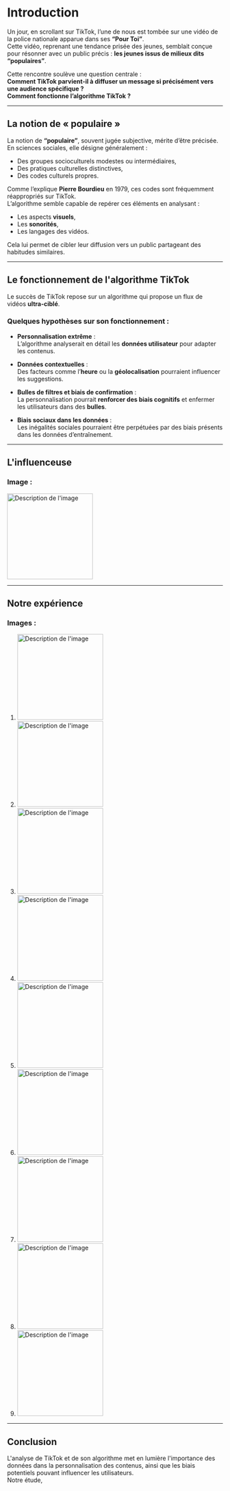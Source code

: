 # Introduction

Un jour, en scrollant sur TikTok, l’une de nous est tombée sur une vidéo de la police nationale apparue dans ses **“Pour Toi”**.  
Cette vidéo, reprenant une tendance prisée des jeunes, semblait conçue pour résonner avec un public précis : **les jeunes issus de milieux dits “populaires”**.  

Cette rencontre soulève une question centrale :  
**Comment TikTok parvient-il à diffuser un message si précisément vers une audience spécifique ?**  
**Comment fonctionne l’algorithme TikTok ?**

---

## La notion de « populaire »

La notion de **“populaire”**, souvent jugée subjective, mérite d’être précisée.  
En sciences sociales, elle désigne généralement :  
- Des groupes socioculturels modestes ou intermédiaires,  
- Des pratiques culturelles distinctives,  
- Des codes culturels propres.  

Comme l’explique **Pierre Bourdieu** en 1979, ces codes sont fréquemment réappropriés sur TikTok.  
L’algorithme semble capable de repérer ces éléments en analysant :  
- Les aspects **visuels**,  
- Les **sonorités**,  
- Les langages des vidéos.  

Cela lui permet de cibler leur diffusion vers un public partageant des habitudes similaires.

---

## Le fonctionnement de l'algorithme TikTok

Le succès de TikTok repose sur un algorithme qui propose un flux de vidéos **ultra-ciblé**.  
### Quelques hypothèses sur son fonctionnement :  
- **Personnalisation extrême** :  
  L’algorithme analyserait en détail les **données utilisateur** pour adapter les contenus.  

- **Données contextuelles** :  
  Des facteurs comme l’**heure** ou la **géolocalisation** pourraient influencer les suggestions.

- **Bulles de filtres et biais de confirmation** :  
  La personnalisation pourrait **renforcer des biais cognitifs** et enfermer les utilisateurs dans des **bulles**.

- **Biais sociaux dans les données** :  
  Les inégalités sociales pourraient être perpétuées par des biais présents dans les données d’entraînement.

---

## L'influenceuse



### Image :
<img src="./WhatsApp Image 2024-11-18 at 19.52.19.jpeg" alt="Description de l'image" width="200" />


---

## Notre expérience


### Images :  
1.  <img src="./WhatsApp Image 2024-11-18 at 13.44.35.jpeg" alt="Description de l'image" width="200" />
2.  <img src="./WhatsApp Image 2024-11-18 at 13.44.35 (8).jpeg" alt="Description de l'image" width="200" />
3.  <img src="./WhatsApp Image 2024-11-18 at 13.44.35 (7).jpeg" alt="Description de l'image" width="200" />
4.  <img src="./WhatsApp Image 2024-11-18 at 13.44.35 (6).jpeg" alt="Description de l'image" width="200" />
5.  <img src="./WhatsApp Image 2024-11-18 at 13.44.35 (5).jpeg" alt="Description de l'image" width="200" />
6.  <img src="./WhatsApp Image 2024-11-18 at 13.44.35 (4).jpeg" alt="Description de l'image" width="200" />
7.  <img src="./WhatsApp Image 2024-11-18 at 13.44.35 (3).jpeg" alt="Description de l'image" width="200" />
8.  <img src="./WhatsApp Image 2024-11-18 at 13.44.35 (2).jpeg" alt="Description de l'image" width="200" />
9.  <img src="./WhatsApp Image 2024-11-18 at 13.44.35 (1).jpeg" alt="Description de l'image" width="200" />

---

## Conclusion

L'analyse de TikTok et de son algorithme met en lumière l'importance des données dans la personnalisation des contenus, ainsi que les biais potentiels pouvant influencer les utilisateurs.  
Notre étude,
